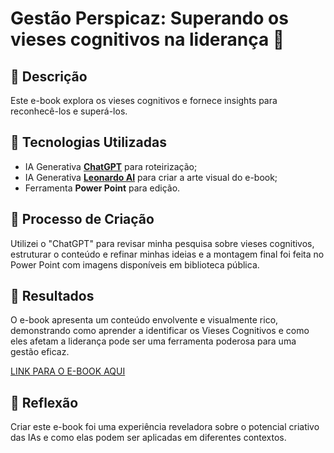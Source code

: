 # Gestão Perspicaz: Superando os vieses cognitivos na liderança 🌌

## 📒 Descrição
Este e-book explora os vieses cognitivos e fornece insights para reconhecê-los e superá-los. 

## 🤖 Tecnologias Utilizadas
- IA Generativa **[ChatGPT](https://chat.openai.com)** para roteirização;
- IA Generativa **[Leonardo AI](https://leonardo.ai)** para criar a arte visual do e-book;
- Ferramenta **Power Point** para edição.

## 🧐 Processo de Criação
Utilizei o "ChatGPT" para revisar minha pesquisa sobre vieses cognitivos, estruturar o conteúdo e refinar minhas ideias e a montagem final foi feita no Power Point com imagens disponíveis em biblioteca pública.

## 🚀 Resultados
O e-book apresenta um conteúdo envolvente e visualmente rico, demonstrando como aprender a identificar os Vieses Cognitivos e como eles afetam a liderança pode ser uma ferramenta poderosa para uma gestão eficaz.

[LINK PARA O E-BOOK AQUI]()

## 💭 Reflexão
Criar este e-book foi uma experiência reveladora sobre o potencial criativo das IAs e como elas podem ser aplicadas em diferentes contextos.
